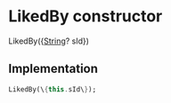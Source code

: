 


# LikedBy constructor







LikedBy(\{[String](https://api.flutter.dev/flutter/dart-core/String-class.html)? sId\})





## Implementation

```dart
LikedBy(\{this.sId\});
```







